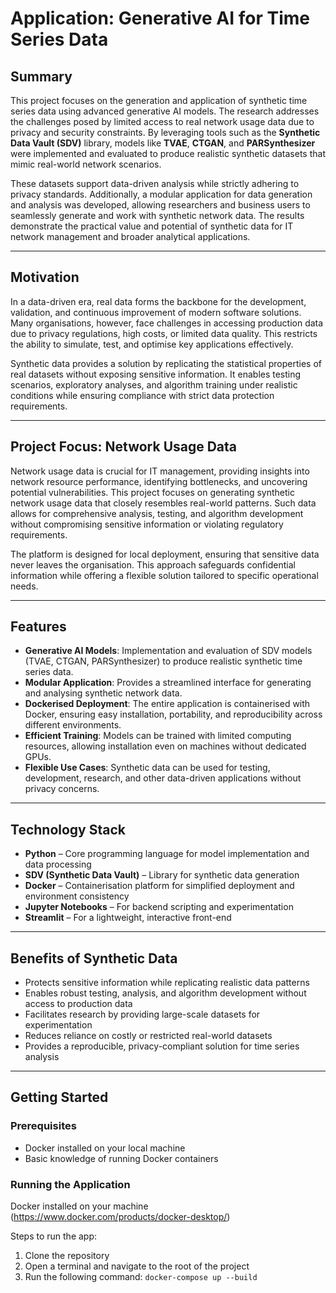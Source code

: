 # Application: Generative AI for Time Series Data

## Summary

This project focuses on the generation and application of synthetic time series data using advanced generative AI models. The research addresses the challenges posed by limited access to real network usage data due to privacy and security constraints. By leveraging tools such as the **Synthetic Data Vault (SDV)** library, models like **TVAE**, **CTGAN**, and **PARSynthesizer** were implemented and evaluated to produce realistic synthetic datasets that mimic real-world network scenarios.  

These datasets support data-driven analysis while strictly adhering to privacy standards. Additionally, a modular application for data generation and analysis was developed, allowing researchers and business users to seamlessly generate and work with synthetic network data. The results demonstrate the practical value and potential of synthetic data for IT network management and broader analytical applications.

---

## Motivation

In a data-driven era, real data forms the backbone for the development, validation, and continuous improvement of modern software solutions. Many organisations, however, face challenges in accessing production data due to privacy regulations, high costs, or limited data quality. This restricts the ability to simulate, test, and optimise key applications effectively.  

Synthetic data provides a solution by replicating the statistical properties of real datasets without exposing sensitive information. It enables testing scenarios, exploratory analyses, and algorithm training under realistic conditions while ensuring compliance with strict data protection requirements.

---

## Project Focus: Network Usage Data

Network usage data is crucial for IT management, providing insights into network resource performance, identifying bottlenecks, and uncovering potential vulnerabilities. This project focuses on generating synthetic network usage data that closely resembles real-world patterns. Such data allows for comprehensive analysis, testing, and algorithm development without compromising sensitive information or violating regulatory requirements.

The platform is designed for local deployment, ensuring that sensitive data never leaves the organisation. This approach safeguards confidential information while offering a flexible solution tailored to specific operational needs.  

---

## Features

- **Generative AI Models**: Implementation and evaluation of SDV models (TVAE, CTGAN, PARSynthesizer) to produce realistic synthetic time series data.  
- **Modular Application**: Provides a streamlined interface for generating and analysing synthetic network data.  
- **Dockerised Deployment**: The entire application is containerised with Docker, ensuring easy installation, portability, and reproducibility across different environments.  
- **Efficient Training**: Models can be trained with limited computing resources, allowing installation even on machines without dedicated GPUs.  
- **Flexible Use Cases**: Synthetic data can be used for testing, development, research, and other data-driven applications without privacy concerns.  

---

## Technology Stack

- **Python** – Core programming language for model implementation and data processing  
- **SDV (Synthetic Data Vault)** – Library for synthetic data generation  
- **Docker** – Containerisation platform for simplified deployment and environment consistency  
- **Jupyter Notebooks** – For backend scripting and experimentation  
- **Streamlit** – For a lightweight, interactive front-end  

---

## Benefits of Synthetic Data

- Protects sensitive information while replicating realistic data patterns  
- Enables robust testing, analysis, and algorithm development without access to production data  
- Facilitates research by providing large-scale datasets for experimentation  
- Reduces reliance on costly or restricted real-world datasets  
- Provides a reproducible, privacy-compliant solution for time series analysis  

---

## Getting Started

### Prerequisites

- Docker installed on your local machine  
- Basic knowledge of running Docker containers  

### Running the Application

Docker installed on your machine (https://www.docker.com/products/docker-desktop/)

Steps to run the app:

1. Clone the repository
2. Open a terminal and navigate to the root of the project
3. Run the following command: `docker-compose up --build`
